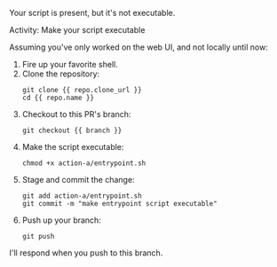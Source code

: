 Your script is present, but it's not executable.

Activity: Make your script executable

Assuming you've only worked on the web UI, and not locally until now:
1. Fire up your favorite shell.
1. Clone the repository:
    ```shell
    git clone {{ repo.clone_url }}
    cd {{ repo.name }}
    ```
1. Checkout to this PR's branch:
    ```shell
    git checkout {{ branch }}
    ```
1. Make the script executable:
    ```shell
    chmod +x action-a/entrypoint.sh
    ```
1. Stage and commit the change:
    ```shell
    git add action-a/entrypoint.sh
    git commit -m "make entrypoint script executable"
    ```
1. Push up your branch:
    ```shell
    git push
    ```

I'll respond when you push to this branch.